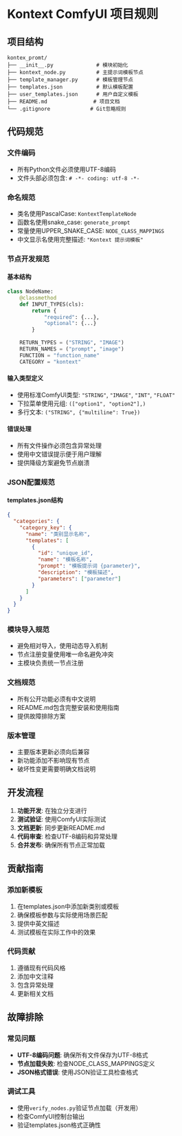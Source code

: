 # Kontext ComfyUI 项目规则

## 项目结构
```
kontex_promt/
├── __init__.py              # 模块初始化
├── kontext_node.py          # 主提示词模板节点
├── template_manager.py      # 模板管理节点
├── templates.json           # 默认模板配置
├── user_templates.json      # 用户自定义模板
├── README.md               # 项目文档
└── .gitignore             # Git忽略规则
```

## 代码规范

### 文件编码
- 所有Python文件必须使用UTF-8编码
- 文件头部必须包含: `# -*- coding: utf-8 -*-`

### 命名规范
- 类名使用PascalCase: `KontextTemplateNode`
- 函数名使用snake_case: `generate_prompt`
- 常量使用UPPER_SNAKE_CASE: `NODE_CLASS_MAPPINGS`
- 中文显示名使用完整描述: `"Kontext 提示词模板"`

### 节点开发规范

#### 基本结构
```python
class NodeName:
    @classmethod
    def INPUT_TYPES(cls):
        return {
            "required": {...},
            "optional": {...}
        }
    
    RETURN_TYPES = ("STRING", "IMAGE")
    RETURN_NAMES = ("prompt", "image")
    FUNCTION = "function_name"
    CATEGORY = "kontext"
```

#### 输入类型定义
- 使用标准ComfyUI类型: `"STRING"`, `"IMAGE"`, `"INT"`, `"FLOAT"`
- 下拉菜单使用元组: `(["option1", "option2"],)`
- 多行文本: `("STRING", {"multiline": True})`

#### 错误处理
- 所有文件操作必须包含异常处理
- 使用中文错误提示便于用户理解
- 提供降级方案避免节点崩溃

### JSON配置规范

#### templates.json结构
```json
{
  "categories": {
    "category_key": {
      "name": "类别显示名称",
      "templates": [
        {
          "id": "unique_id",
          "name": "模板名称",
          "prompt": "模板提示词 {parameter}",
          "description": "模板描述",
          "parameters": ["parameter"]
        }
      ]
    }
  }
}
```

### 模块导入规范
- 避免相对导入，使用动态导入机制
- 节点注册变量使用唯一命名避免冲突
- 主模块负责统一节点注册

### 文档规范
- 所有公开功能必须有中文说明
- README.md包含完整安装和使用指南
- 提供故障排除方案

### 版本管理
- 主要版本更新必须向后兼容
- 新功能添加不影响现有节点
- 破坏性变更需要明确文档说明

## 开发流程

1. **功能开发**: 在独立分支进行
2. **测试验证**: 使用ComfyUI实际测试
3. **文档更新**: 同步更新README.md
4. **代码审查**: 检查UTF-8编码和异常处理
5. **合并发布**: 确保所有节点正常加载

## 贡献指南

### 添加新模板
1. 在templates.json中添加新类别或模板
2. 确保模板参数与实际使用场景匹配
3. 提供中英文描述
4. 测试模板在实际工作中的效果

### 代码贡献
1. 遵循现有代码风格
2. 添加中文注释
3. 包含异常处理
4. 更新相关文档

## 故障排除

### 常见问题
- **UTF-8编码问题**: 确保所有文件保存为UTF-8格式
- **节点加载失败**: 检查NODE_CLASS_MAPPINGS定义
- **JSON格式错误**: 使用JSON验证工具检查格式

### 调试工具
- 使用`verify_nodes.py`验证节点加载（开发用）
- 检查ComfyUI控制台输出
- 验证templates.json格式正确性